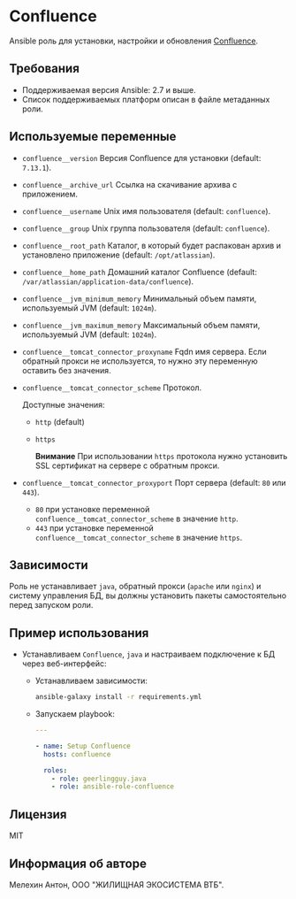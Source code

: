 Confluence
==========

Ansible роль для установки, настройки и обновления [Confluence](https://www.atlassian.com/ru/software/confluence).

Требования
----------

- Поддерживаемая версия Ansible: 2.7 и выше.
- Список поддерживаемых платформ описан в файле метаданных роли.

Используемые переменные
-----------------------

- `confluence__version` Версия Confluence для установки (default: `7.13.1`).
- `confluence__archive_url` Ссылка на скачивание архива с приложением.
- `confluence__username` Unix имя пользователя (default: `confluence`).
- `confluence__group` Unix группа пользователя (default: `confluence`).
- `confluence__root_path` Каталог, в который будет распакован архив и установлено приложение (default: `/opt/atlassian`).
- `confluence__home_path` Домашний каталог Confluence (default: `/var/atlassian/application-data/confluence`).
- `confluence__jvm_minimum_memory` Минимальный объем памяти, используемый JVM (default: `1024m`).
- `confluence__jvm_maximum_memory` Максимальный объем памяти, используемый JVM (default: `1024m`).
- `confluence__tomcat_connector_proxyname` Fqdn имя сервера. Если обратный прокси не используется, то нужно эту переменную оставить без значения.
- `confluence__tomcat_connector_scheme` Протокол.

  Доступные значения:
  - `http` (default)
  - `https`

    **Внимание** При использовании `https` протокола нужно установить SSL сертификат на сервере с обратным прокси.

- `confluence__tomcat_connector_proxyport` Порт сервера (default: `80` или `443`).
  - `80` при установке переменной `confluence__tomcat_connector_scheme` в значение `http`.
  - `443` при установке переменной `confluence__tomcat_connector_scheme` в значение `https`.

Зависимости
-----------

Роль не устанавливает `java`, обратный прокси (`apache` или `nginx`) и систему управления БД, вы должны установить пакеты самостоятельно перед запуском роли.

Пример использования
--------------------

- Устанавливаем `Confluence`, `java` и настраиваем подключение к БД через веб-интерфейс:

  - Устанавливаем зависимости:

    ```bash
    ansible-galaxy install -r requirements.yml
    ```

  - Запускаем playbook:

    ```yaml
    ---

    - name: Setup Confluence
      hosts: confluence

      roles:
        - role: geerlingguy.java
        - role: ansible-role-confluence
    ```

Лицензия
--------

MIT

Информация об авторе
--------------------

Мелехин Антон, ООО "ЖИЛИЩНАЯ ЭКОСИСТЕМА ВТБ".
